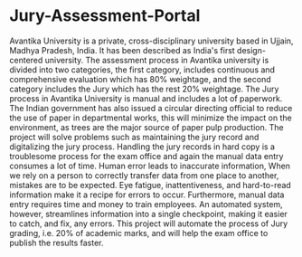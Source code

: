 # Jury-Assessment-Portal
Avantika University is a private, cross-disciplinary university based in Ujjain, Madhya Pradesh, India. It has been described as India's first design-centered university. The assessment process in Avantika university is divided into two categories, the first category, includes continuous and comprehensive evaluation which has 80% weightage, and the second category includes the Jury which has the rest 20% weightage. The Jury process in Avantika University is manual and includes a lot of paperwork. The Indian government has also issued a circular directing official to reduce the use of paper in departmental works, this will minimize the impact on the environment, as trees are the major source of paper pulp production. The project will solve problems such as maintaining the jury record and digitalizing the jury process. Handling the jury records in hard copy is a troublesome process for the exam office and again the manual data entry consumes a lot of time. Human error leads to inaccurate information, When we rely on a person to correctly transfer data from one place to another, mistakes are to be expected. Eye fatigue, inattentiveness, and hard-to-read information make it a recipe for errors to occur. Furthermore, manual data entry requires time and money to train employees. An automated system, however, streamlines information into a single checkpoint, making it easier to catch, and fix, any errors. This project will automate the process of Jury grading, i.e. 20% of academic marks, and will help the exam office to publish the results faster.
